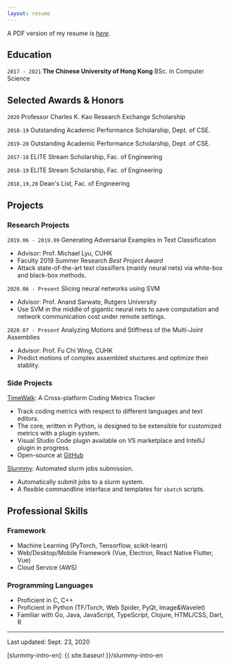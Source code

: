 ```yaml
---
layout: resume
---
```


A PDF version of my resume is *[here][my-resume]*.

## Education

`2017 - 2021`
__The Chinese University of Hong Kong__
BSc. in Computer Science

## Selected Awards & Honors

`2020`
Professor Charles K. Kao Research Exchange Scholarship

`2018-19`
Outstanding Academic Performance Scholarship, Dept. of CSE.

`2019-20`
Outstanding Academic Performance Scholarship, Dept. of CSE.

`2017-18`
ELITE Stream Scholarship, Fac. of Engineering 

`2018-19`
ELITE Stream Scholarship, Fac. of Engineering 

`2018,19,20`
Dean's List, Fac. of Engineering

## Projects

### Research Projects

`2019.06 - 2019.09`
Generating Adversarial Examples in Text Classification
- Advisor: Prof. Michael Lyu, CUHK
- Faculty 2019 Summer Research *Best Project Award*
- Attack state-of-the-art text classifiers (mainly neural nets) via white-box and black-box methods.

`2020.06 - Present`
Slicing neural networks using SVM
- Advisor: Prof. Anand Sarwate, Rutgers University
- Use SVM in the middle of gigantic neural nets to save computation and network communication cost under remote settings.

`2020.07 - Present`
Analyzing Motions and Stiffness of the Multi-Joint Assemblies
- Advisor: Prof. Fu Chi Wing, CUHK
- Predict motions of complex assembled stuctures and optimize their stablity.

### Side Projects

[TimeWalk][timewalk-core]: A Cross-platform Coding Metrics Tracker
- Track coding metrics with respect to different languages and text editors.
- The core, written in Python, is designed to be extensible for customized metrics with a plugin system. 
- Visual Studio Code plugin available on VS marketplace and IntelliJ plugin in progress. 
- Open-source at [GitHub][timewalk-core]

[Slurmmy][slurmmy-github]: Automated slurm jobs submission. 
- Automatically submit jobs to a slurm system.
- A flexible commandline interface and templates for `sbatch` scripts.

## Professional Skills

### Framework

- Machine Learning (PyTorch, Tensorflow, scikit-learn)
- Web/Desktop/Mobile Framework (Vue, Electron, React Native Flutter, Vue)
- Cloud Service (AWS)

### Programming Languages

- Proficient in C, C++
- Proficient in Python (TF/Torch, Web Spider, PyQt, Image&Wavelet)
- Familiar with Go, Java, JavaScript, TypeScript, Clojure, HTML/CSS, Dart, R

<!-- A list is also available [online](https://scholar.google.co.uk/citations?user=LTOTl0YAAAAJ) -->


-----
Last updated: Sept. 23, 2020

[sid-web]: http://staff.ie.cuhk.edu.hk/~sjaggi/
[michael-web]: http://www.cse.cuhk.edu.hk/~lyu
[cse-web]: http://www.cse.cuhk.edu.hk
[cuhk-web]: http://www.cuhk.edu.hk
[my-resume]: ./assets/files/cv.pdf
[timewalk-core]: https://github.com/desmondlzy/timewalk-core
[timewalk-vscode]: https://github.com/desmondlzy/timewalk-vscode
[slurmmy-github]: https://github.com/desmondlzy/slurmmy
[slurmmy-intro-en]: {{ site.baseurl }}/slurmmy-intro-en